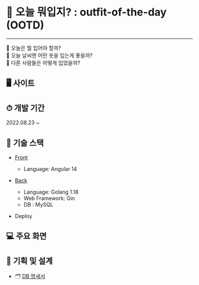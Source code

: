 # 🧐 오늘 뭐입지? : outfit-of-the-day (OOTD)

---
🧥 오늘은 뭘 입어야 할까?  
🧥 오늘 날씨엔 어떤 옷을 입는게 좋을까?  
🧥 다른 사람들은 어떻게 입었을까?

## 🖥 사이트


## ⏱ 개발 기간
2022.08.23 ~ 

## 🔨 기술 스택 
- [Front](./client)
    - Language: Angular 14


- [Back](./server)
    - Language: Golang 1.18
    - Web Framework: Gin
    - DB : MySQL


- Deploy

## 💻 주요 화면

## 📄 기획 및 설계
- 🗂 [DB 명세서](https://viewer.diagrams.net/?tags=%7B%7D&highlight=0000ff&edit=_blank&layers=1&nav=1&title=outfit-of-the-day-database.drawio#R7Vttb5s6FP41SHcfVoEJafqxYckmLbmr2m77eOWCA9YIRsZ526%2BfDTaEOGlhd2m8JhJq8OHgl%2FM8fmyfJpbrz9cfKcziKQlRYgE7XFvuBwsApwf6%2FENYNqXluj8oDRHFoXSqDQ%2F4J5JGW1oXOER5w5ERkjCcNY0BSVMUsIYNUkpWTbcZSZqtZjBCmuEhgIlu%2FY5DFpfWgWfX9k8IR7Fq2bHlkzlUztKQxzAkq4YJrdmYpEx28Q7ROUxRyviTKaQ%2FELW8UcyYGOmtBcb8mgnvq4iQKEEww%2FlVQObcHOTcZTyDc5yIMG9VNJQV8ebckeX6lBBW3s3XPkoEVgqGsk%2FjA0%2BrOFBRb4sX%2FPfLzeSHzdJPK%2Fcbm06ju%2Bun97KWJUwWMr4yNmyjAo5CHn9Z5E1htrlHCWSYpKP6yRCl4a1AlzuN7n8iSh7JFKZ88MOcQcrqZySV7mPMu%2Bd%2BcJSLLNu8rA9N9jMnCxqgZ8YDepKSkEaIPeMoZ4EY3FYLMnIfEZkjRjfcYVVzrGJSvM0vZaRFUJZNlkLJpKiqsGrjjuCCWHJiuj1Zj5qWipKqinLo8q1tmHcq6u1U1N%2BtqAyNVhG%2F2Rp4bSpY1IVR4I1Rym3JKOfaMEr17CYTnMHvUqrfrAjY3qtSSmfUFxoimmu84oqeiVsGnwoGFSSQS5grWMAXJQZxyvW3ZElAkgRmOS7cS0uMk3ACN2TBVEWqNJzhNQrvyxVM%2BHL%2BTXhluaSYWAsUq8VjmOAo5fcBp5xocUhRzvsygTmTHgdJuUSUofWzLFLYeDsgq%2Bm%2BxTLg7WOZax8mVAPBrnC5LwuAAooPnWGY3PONAkyjArMmJCKuISXZo5p9wpAJoiE6WqJyqS6Cz6e6TxIikE1LQSjcisF5Q37x4fr2lWd5vAM%2BLzt1mV%2FCnTKfpDmjEBdwIA7UCgmwhoxksp0EzVQ3qAymuH8ijPGV%2FxCsz9L6Zawltm5LaI%2BGbE9D9u5zF2wJH%2BssKVQ7xmGI0nJKin0irPHeA%2BXe%2BFcx3wVjdyK2xMNtjccWAO5rxt%2FT4k%2BEEP7HX%2FKBdWuXqv3vl0fx9%2BtkYlVbXZPgUbpY%2Bg7zDAY4jSblm%2F0d%2FLxj4Le2Ds4n8Jp49s9ZKffvyv6MUvZPrZTXGrLjz04XcF9pLrYEoN8agFNJ40ALeLDI%2BZhLdQR7pNE4LF7UxT8Olik6eHPRwePo4M2pdVBlDX8TWrNU8KZ1%2BE%2Blgo6ezyt3iCFkiNvlx1nIYHu0TJFBRz85P8Q4mxeidcl1aLkOMGgpb8fLdTj6kfiMlq4Oh2un%2FenMlGyHox%2B331K6o6KuwcuZfkDOpSBech5dQTRmldPPxmckmR22m90l8%2BRpD0c%2Fhv%2FVeY%2BKqwZrpH54rpLCZ5X26ICVKVII%2Ft%2Fp%2BCKFBmc%2BgH4UN3DytYx%2FRVRzdVCFd99e8QyzHx0QM0YN9fSHL3P4l%2FSHtfXVjs5f9bCPBtkl%2FdFyOv596Q%2FwttMfwPz0B9DTHy%2F9U%2FOcch8dEDRmibvkPo6llyfPfQA992HgZGwbf%2FMTH0BPfFTqmMK52OkHMaT%2FePa7s9n0m5QC4cX6xy3lV8HrXyS5o18%3D)